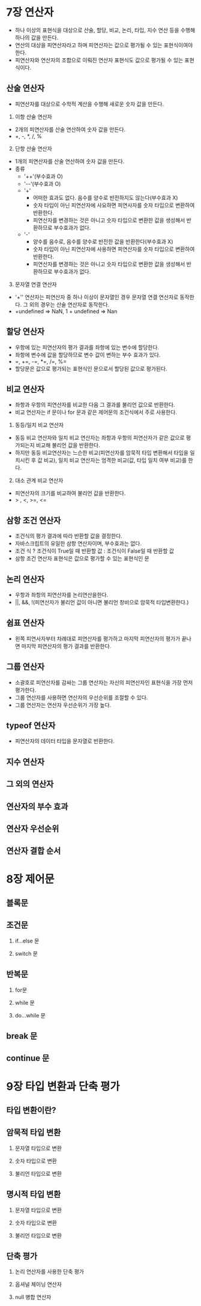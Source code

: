 # 7장 연산자

- 하나 이상의 표현식을 대상으로 산술, 할당, 비교, 논리, 타입, 지수 연산 등을 수행해 하나의 값을 만든다.
- 연산의 대상을 피연산자라고 하며 피연산자는 값으로 평가될 수 있는 표현식이여야한다.
- 피연산자와 연산자의 조합으로 이뤄진 연산자 표현식도 값으로 평가될 수 있는 표현식이다.

## 산술 연산자

- 피연산자를 대상으로 수학적 계산을 수행해 새로운 숫자 값을 만든다.

1. 이항 산술 연산자

- 2개의 피연산자를 산술 연산하여 숫자 값을 만든다.
- +, -, \*, /, %

2. 단항 산술 연산자

- 1개의 피연산자를 산술 연산하여 숫자 값을 만든다.
- 종류
  - '++'(부수효과 O)
  - '--'(부수효과 O)
  - '+'
    - 어떠한 효과도 없다. 음수를 양수로 반전하지도 않는다(부수효과 X)
    - 숫자 타입이 아닌 피연산자에 사요하면 피연사자를 숫자 타입으로 변환하여 반환한다.
    - 피연산자를 변경하는 것은 아니고 숫자 타입으로 변환한 값을 생성해서 반환하므로 부수효과가 없다.
  - '-'
    - 양수를 음수로, 음수를 양수로 반전한 값을 반환한다(부수효과 X)
    - 숫자 타입이 아닌 피연산자에 사용하면 피연산자를 숫자 타입으로 변환하여 반환한다.
    - 피연산자를 변경하는 것은 아니고 숫자 타입으로 변환한 값을 생성해서 반환하므로 부수효과가 없다.

3. 문자열 연결 연산자

- '+'' 연산자는 피연산자 중 하나 이상이 문자열인 경우 문자열 연결 연산자로 동작한다. 그 외의 경우는 산술 연산자로 동작한다.
- +undefined => NaN, 1 + undefined => Nan

## 할당 연산자

- 우항에 있는 피연산자의 평가 결과를 좌항에 있는 변수에 할당한다.
- 좌항에 변수에 값을 할당하므로 변수 값이 변하는 부수 효과가 있다.
- =, +=, -=, \*=, /=, %=
- 할당문은 값으로 평가되는 표현식인 문으로서 할당된 값으로 평가된다.

## 비교 연산자

- 좌항과 우항의 피연산자를 비교한 다음 그 결과를 불리언 값으로 반환한다.
- 비교 연산자는 if 문이나 for 문과 같은 제어문의 조건식에서 주로 사용한다.

1. 동등/일치 비교 연산자

- 동등 비교 연산자와 일치 비교 연산자는 좌항과 우항의 피연산자가 같은 값으로 평가되는지 비교해 불리언 값을 반환한다.
- 하지만 동등 비교연산자는 느슨한 비교(피연산자를 암묵적 타입 변환해서 타입을 일치시킨 후 값 비교), 일치 비교 연산자는 엄격한 비교(값, 타입 일치 여부 비교)를 한다.

2. 대소 관계 비교 연산자

- 피연산자의 크기를 비교하여 불리언 값을 반환한다.
- \> , <, >=, <=

## 삼항 조건 연산자

- 조건식의 평가 결과에 따라 반환할 값을 결정한다.
- 자바스크립트의 유일한 삼항 연산자이며, 부수효과는 없다.
- 조건 식 ? 조건식이 True일 때 반환할 값 : 조건식이 False일 때 반환할 값
- 삼항 조건 연산자 표현식은 값으로 평가할 수 있는 표현식인 문

## 논리 연산자

- 우항과 좌항의 피연산자를 논리연산을한다.
- ||, &&, !(피연산자가 불리언 값이 아니면 불리언 창비으로 암묵적 타입변환한다.)

## 쉼표 연산자

- 왼쪽 피연사자부터 차례대로 피연산자를 평가하고 마지막 피연산자의 평가가 끝나면 마지막 피연산자의 평가 결과를 반환한다.

## 그룹 연산자

- 소괄호로 피연산자를 감싸는 그룹 연산자는 자신의 피연산자인 표현식을 가장 먼저 평가한다.
- 그룹 연산자를 사용하면 연산자의 우선순위를 조절할 수 있다.
- 그룹 연산자는 연산자 우선순위가 가장 높다.

## typeof 연산자

- 피연산자의 데이터 타입을 문자열로 반환한다.

## 지수 연산자

## 그 외의 연산자

## 연산자의 부수 효과

## 연산자 우선순위

## 연산자 결합 순서

# 8장 제어문

## 블록문

## 조건문

1. if...else 문

2. switch 문

## 반복문

1. for문

2. while 문

3. do...while 문

## break 문

## continue 문

# 9장 타입 변환과 단축 평가

## 타입 변환이란?

## 암묵적 타입 변환

1. 문자열 타입으로 변환

2. 숫자 타입으로 변환

3. 불리언 타입으로 변환

## 명시적 타입 변환

1. 문자열 타입으로 변환

2. 숫자 타입으로 변환

3. 불리언 타입으로 변환

## 단축 평가

1. 논리 연산자를 사용한 단축 평가

2. 옵셔널 체이닝 연산자

3. null 병합 연산자
